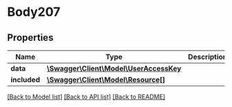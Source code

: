 # Body207

## Properties
Name | Type | Description | Notes
------------ | ------------- | ------------- | -------------
**data** | [**\Swagger\Client\Model\UserAccessKey**](UserAccessKey.md) |  | [optional] 
**included** | [**\Swagger\Client\Model\Resource[]**](Resource.md) |  | [optional] 

[[Back to Model list]](../../README.md#documentation-for-models) [[Back to API list]](../../README.md#documentation-for-api-endpoints) [[Back to README]](../../README.md)

